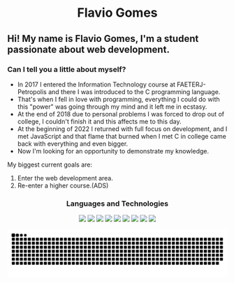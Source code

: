 <h1 align="center">Flavio Gomes</h1>

## Hi! My name is Flavio Gomes, I'm a student passionate about web development.

### Can I tell you a little about myself?

- In 2017 I entered the Information Technology course at FAETERJ-Petropolis and there I was introduced to the C programming language.
- That's when I fell in love with programming, everything I could do with this "power" was going through my mind and it left me in ecstasy.
- At the end of 2018 due to personal problems I was forced to drop out of college, I couldn't finish it and this affects me to this day.
- At the beginning of 2022 I returned with full focus on development, and I met JavaScript and that flame that burned when I met C in college came back with everything and even bigger.
- Now I'm looking for an opportunity to demonstrate my knowledge.

My biggest current goals are:
1. Enter the web development area.
2. Re-enter a higher course.(ADS)
 
 <h3 align="center">Languages and Technologies</h1>
 
 <div dislay="flex" align="center">
 
<img src="https://cdn.jsdelivr.net/gh/devicons/devicon/icons/html5/html5-plain-wordmark.svg" width="50px" />
<img src="https://cdn.jsdelivr.net/gh/devicons/devicon/icons/css3/css3-plain-wordmark.svg" width="50px" />
<img src="https://cdn.jsdelivr.net/gh/devicons/devicon/icons/javascript/javascript-original.svg" width="50px" />
<img src="https://cdn.jsdelivr.net/gh/devicons/devicon/icons/nodejs/nodejs-original.svg" width="50px"/>
<img src="https://cdn.jsdelivr.net/gh/devicons/devicon/icons/git/git-plain-wordmark.svg" width="50px" />
<img src="https://cdn.jsdelivr.net/gh/devicons/devicon/icons/github/github-original-wordmark.svg" width="50px" />
<img src="https://cdn.jsdelivr.net/gh/devicons/devicon/icons/npm/npm-original-wordmark.svg" width="50px"/>
<img src="https://cdn.jsdelivr.net/gh/devicons/devicon/icons/express/express-original-wordmark.svg"  width="50px"/>
<img src="https://cdn.jsdelivr.net/gh/devicons/devicon/icons/mysql/mysql-original-wordmark.svg" width="50px" />
          
 </div>
 
 
 
![Snake animation](https://raw.githubusercontent.com/Platane/snk/output/github-contribution-grid-snake.svg)
